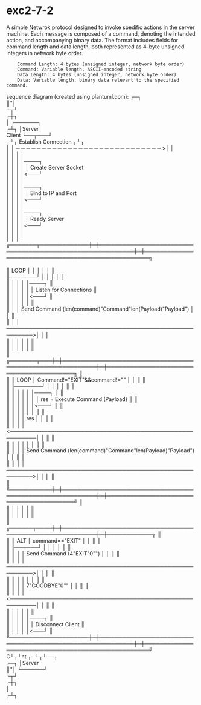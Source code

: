 # exc2-7-2  
A simple Netwrok protocol designed to invoke spedific actions in the server machine. Each message is composed of a command, denoting the intended action, and accompanying binary data. The format includes fields for command length and data length, both represented as 4-byte unsigned integers in network byte order.  

        Command Length: 4 bytes (unsigned integer, network byte order)  
        Command: Variable length, ASCII-encoded string  
        Data Length: 4 bytes (unsigned integer, network byte order)  
        Data: Variable length, binary data relevant to the specified command.  

sequence diagram (created using plantuml.com): 
                                 ┌─┐                                                                                                                 
                                 ║"│                                                                                                                 
                                 └┬┘                                                                                                                 
                                 ┌┼┐                                                                                                                 
                                  │                                                         ┌──────┐                                                 
                                 ┌┴┐                                                        │Server│                                                 
                               Client                                                       └──┬───┘                                                 
                                ┌┴┐                   Establish Connection                    ┌┴┐                                                    
                                │ │  ─ ─ ─ ─ ─ ─ ─ ─ ─ ─ ─ ─ ─ ─ ─ ─ ─ ─ ─ ─ ─ ─ ─ ─ ─ ─ ─ ─ >│ │                                                    
                                │ │                                                           │ │                                                    
                                │ │                                                           │ │────┐                                               
                                │ │                                                           │ │    │ Create Server Socket                          
                                │ │                                                           │ │<───┘                                               
                                │ │                                                           │ │                                                    
                                │ │                                                           │ │────┐                                               
                                │ │                                                           │ │    │ Bind to IP and Port                           
                                │ │                                                           │ │<───┘                                               
                                │ │                                                           │ │                                                    
                                │ │                                                           │ │────┐                                               
                                │ │                                                           │ │    │ Ready Server                                  
                                │ │                                                           │ │<───┘                                               
                                │ │                                                           │ │                                                    
                                │ │                                                           │ │                                                      
          ╔═══════╤═════════════╪═╪═══════════════════════════════════════════════════════════╪═╪═══════════════════════════════════════════════════╗<br />  
          ║ LOOP  │             │ │                                                           │ │                                                   ║<br />
          ╟───────┘             │ │                                                           │ │                                                   ║<br />
          ║                     │ │                                                           │ │────┐                                              ║  
          ║                     │ │                                                           │ │    │ Listen for Connections                       ║  
          ║                     │ │                                                           │ │<───┘                                              ║  
          ║                     │ │                                                           │ │                                                   ║  
          ║                     │ │ Send Command (len(command)"Command"len(Payload)"Payload") │ │                                                   ║  
          ║                     │ │ ─────────────────────────────────────────────────────────>│ │                                                   ║  
          ║                     │ │                                                           │ │                                                   ║  
          ║                     │ │                                                           │ │                                                   ║  
          ║         ╔═══════╤═══╪═╪═══════════════════════════════════════════════════════════╪═╪═════════════════════════════════════════╗         ║  
          ║         ║ LOOP  │  Command!="EXIT"&&command!=""                                   │ │                                         ║         ║  
          ║         ╟───────┘   │ │                                                           │ │                                         ║         ║   
          ║         ║           │ │                                                           │ │────┐                                    ║         ║   
          ║         ║           │ │                                                           │ │    │ res = Execute Command (Payload)    ║         ║   
          ║         ║           │ │                                                           │ │<───┘                                    ║         ║    
          ║         ║           │ │                                                           │ │                                         ║         ║    
          ║         ║           │ │                            res                            │ │                                         ║         ║    
          ║         ║           │ │ <─────────────────────────────────────────────────────────│ │                                         ║         ║    
          ║         ║           │ │                                                           │ │                                         ║         ║   
          ║         ║           │ │ Send Command (len(command)"Command"len(Payload)"Payload") │ │                                         ║         ║   
          ║         ║           │ │ ─────────────────────────────────────────────────────────>│ │                                         ║         ║   
          ║         ╚═══════════╪═╪═══════════════════════════════════════════════════════════╪═╪═════════════════════════════════════════╝         ║    
          ║                     │ │                                                           │ │                                                   ║   
          ║                     │ │                                                           │ │                                                   ║    
          ║         ╔══════╤════╪═╪═══════════════════════════════════════════════════════════╪═╪════════════╗                                      ║   
          ║         ║ ALT  │  command=="EXIT"                                                 │ │            ║                                      ║   
          ║         ╟──────┘    │ │                                                           │ │            ║                                      ║   
          ║         ║           │ │                 Send Command (4"EXIT"0"")                 │ │            ║                                      ║    
          ║         ║           │ │ ─────────────────────────────────────────────────────────>│ │            ║                                      ║    
          ║         ║           │ │                                                           │ │            ║                                      ║    
          ║         ║           │ │                       7"GOODBYE"0""                       │ │            ║                                      ║  
          ║         ║           │ │ <─────────────────────────────────────────────────────────│ │            ║                                      ║     
          ║                     │ │                                                           │ │                                                   ║       
          ║                     │ │                                                           │ │────┐                                              ║  
          ║                     │ │                                                           │ │    │ Disconnect Client                            ║    
          ║                     │ │                                                           │ │<───┘                                              ║   
          ╚═════════════════════╪═╪═══════════════════════════════════════════════════════════╪═╪═══════════════════════════════════════════════════╝    
                               C└┬┘nt                                                       ┌─└┬┘──┐                                                 
                                 ┌─┐                                                        │Server│                                                 
                                 ║"│                                                        └──────┘                                                 
                                 └┬┘                                                                                                                 
                                 ┌┼┐                                                                                                                 
                                  │                                                                                                                  
                                 ┌┴┐                                                                                                                 
